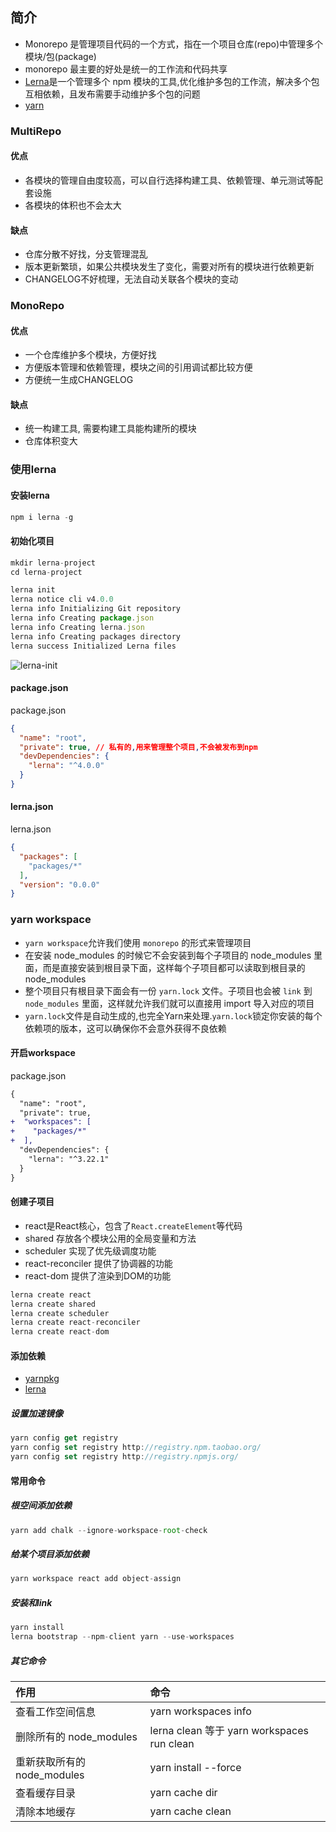 ## 简介

- Monorepo 是管理项目代码的一个方式，指在一个项目仓库(repo)中管理多个模块/包(package)
- monorepo 最主要的好处是统一的工作流和代码共享
- [Lerna](https://github.com/lerna/lerna)是一个管理多个 npm 模块的工具,优化维护多包的工作流，解决多个包互相依赖，且发布需要手动维护多个包的问题
- [yarn](https://classic.yarnpkg.com/en/docs/cli/)

### MultiRepo

#### 优点

- 各模块的管理自由度较高，可以自行选择构建工具、依赖管理、单元测试等配套设施
- 各模块的体积也不会太大

#### 缺点

- 仓库分散不好找，分支管理混乱
- 版本更新繁琐，如果公共模块发生了变化，需要对所有的模块进行依赖更新
- CHANGELOG不好梳理，无法自动关联各个模块的变动

### MonoRepo

#### 优点

- 一个仓库维护多个模块，方便好找
- 方便版本管理和依赖管理，模块之间的引用调试都比较方便
- 方便统一生成CHANGELOG

#### 缺点

- 统一构建工具, 需要构建工具能构建所的模块
- 仓库体积变大

### 使用lerna

#### 安装lerna

```js
npm i lerna -g
```

#### 初始化项目

```js
mkdir lerna-project
cd lerna-project

lerna init
lerna notice cli v4.0.0
lerna info Initializing Git repository
lerna info Creating package.json
lerna info Creating lerna.json
lerna info Creating packages directory
lerna success Initialized Lerna files
```

![lerna-init](https://img.zhufengpeixun.com/1609568698164)

#### package.json

package.json

```json
{
  "name": "root",
  "private": true, // 私有的,用来管理整个项目,不会被发布到npm
  "devDependencies": {
    "lerna": "^4.0.0"
  }
}
```

####  lerna.json

lerna.json

```json
{
  "packages": [
    "packages/*"
  ],
  "version": "0.0.0"
}
```

### yarn workspace

- `yarn workspace`允许我们使用 `monorepo` 的形式来管理项目
- 在安装 node_modules 的时候它不会安装到每个子项目的 node_modules 里面，而是直接安装到根目录下面，这样每个子项目都可以读取到根目录的 node_modules
- 整个项目只有根目录下面会有一份 `yarn.lock` 文件。子项目也会被 `link` 到 `node_modules` 里面，这样就允许我们就可以直接用 import 导入对应的项目
- `yarn.lock`文件是自动生成的,也完全Yarn来处理.`yarn.lock`锁定你安装的每个依赖项的版本，这可以确保你不会意外获得不良依赖

#### 开启workspace

package.json

```diff
{
  "name": "root",
  "private": true, 
+  "workspaces": [
+    "packages/*"
+  ],
  "devDependencies": {
    "lerna": "^3.22.1"
  }
}
```

#### 创建子项目

- react是React核心，包含了`React.createElement`等代码
- shared 存放各个模块公用的全局变量和方法
- scheduler 实现了优先级调度功能
- react-reconciler 提供了协调器的功能
- react-dom 提供了渲染到DOM的功能

```js
lerna create react
lerna create shared
lerna create scheduler
lerna create react-reconciler
lerna create react-dom
```

#### 添加依赖

- [yarnpkg](https://classic.yarnpkg.com/en/docs/cli)
- [lerna](https://github.com/lerna/lerna#readme)

##### 设置加速镜像

```js
yarn config get registry
yarn config set registry http://registry.npm.taobao.org/
yarn config set registry http://registry.npmjs.org/
```

#### 常用命令

##### 根空间添加依赖

```js
yarn add chalk --ignore-workspace-root-check
```

##### 给某个项目添加依赖

```js
yarn workspace react add object-assign
```

##### 安装和link

```js
yarn install
lerna bootstrap --npm-client yarn --use-workspaces
```

##### 其它命令

| 作用                        | 命令                                       |
| :-------------------------- | :----------------------------------------- |
| 查看工作空间信息            | yarn workspaces info                       |
| 删除所有的 node_modules     | lerna clean 等于 yarn workspaces run clean |
| 重新获取所有的 node_modules | yarn install --force                       |
| 查看缓存目录                | yarn cache dir                             |
| 清除本地缓存                | yarn cache clean                           |